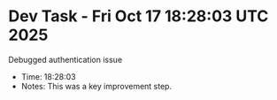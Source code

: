 # Dev Task - Fri Oct 17 18:28:03 UTC 2025
Debugged authentication issue
- Time: 18:28:03
- Notes: This was a key improvement step.
